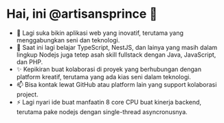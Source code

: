 # Hai, ini @artisansprince 👋

- 👀 Lagi suka bikin aplikasi web yang inovatif, terutama yang menggabungkan seni dan teknologi.
- 🌱 Saat ini lagi belajar TypeScript, NestJS, dan lainya yang masih dalam lingkup Nodejs juga tetep asah skill fullstack dengan Java, JavaScript, dan PHP.
- ✨ Kepikiran buat kolaborasi di proyek yang berhubungan dengan platform kreatif, terutama yang ada kias seni dalam teknologi.
- 📫 Bisa kontak lewat GitHub atau platform lain yang support kolaborasi project.
- ⚡ Lagi nyari ide buat manfaatin 8 core CPU buat kinerja backend, terutama pake nodejs dengan single-thread asyncronusnya.



<!---
artisansprince/artisansprince is a ✨ special ✨ repository because its `README.md` (this file) appears on your GitHub profile.
You can click the Preview link to take a look at your changes.
--->
